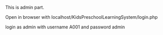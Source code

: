 This is admin part.

Open in browser with localhost/KidsPreschoolLearningSystem/login.php

login as admin with username A001 and password admin
